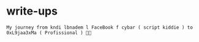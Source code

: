 # write-ups
```My journey from kndi lbnadem l FaceBook f cybar ( script kiddie ) to 0xL9jaa3xMa ( Profissional ) 🥷🏻```
